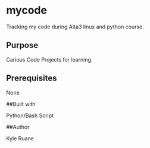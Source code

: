 # mycode
Tracking my code during Alta3 linux and python course.

## Purpose

Carious Code Projects for learning.

## Prerequisites

None

##Built with

Python/Bash Script


##Author

Kyle Ruane
